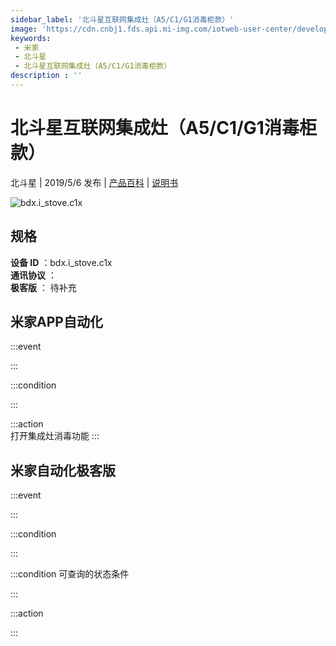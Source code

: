 ```yaml
---
sidebar_label: '北斗星互联网集成灶（A5/C1/G1消毒柜款）'
image: 'https://cdn.cnbj1.fds.api.mi-img.com/iotweb-user-center/developer_1678870890722zwxI4uzN.png?GalaxyAccessKeyId=AKVGLQWBOVIRQ3XLEW&Expires=9223372036854775807&Signature=UJFo1COa52EmQ+F2sEi5S3pNZKM='
keywords: 
 - 米家
 - 北斗星
 - 北斗星互联网集成灶（A5/C1/G1消毒柜款）
description : ''
---
```

# 北斗星互联网集成灶（A5/C1/G1消毒柜款）

北斗星 | 2019/5/6 发布 | [产品百科](https://home.mi.com/webapp/content/baike/product/index.html?model=bdx.i_stove.c1x/) | [说明书](https://home.mi.com/views/introduction.html?model=bdx.i_stove.c1x&region=cn)

![bdx.i_stove.c1x](https://cdn.cnbj1.fds.api.mi-img.com/iotweb-user-center/developer_1678870890722zwxI4uzN.png?GalaxyAccessKeyId=AKVGLQWBOVIRQ3XLEW&Expires=9223372036854775807&Signature=UJFo1COa52EmQ+F2sEi5S3pNZKM=)

## 规格  
> 
**设备 ID** ：bdx.i_stove.c1x  
**通讯协议** ：  
**极客版**  ： 待补充 


## 米家APP自动化  

:::event  

:::

:::condition  

:::

:::action   
打开集成灶消毒功能
:::

## 米家自动化极客版  

:::event  

:::

:::condition  

:::

:::condition 可查询的状态条件  

:::

:::action  

:::

        
